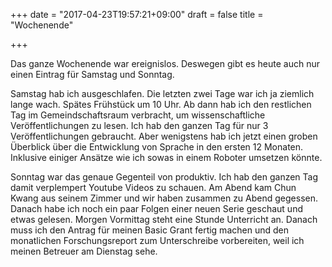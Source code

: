 +++
date = "2017-04-23T19:57:21+09:00"
draft = false
title = "Wochenende"

+++

Das ganze Wochenende war ereignislos. Deswegen gibt es heute auch nur einen
Eintrag für Samstag und Sonntag.

Samstag hab ich ausgeschlafen. Die letzten zwei Tage war ich ja ziemlich lange
wach. Spätes Frühstück um 10 Uhr. Ab dann hab ich den restlichen Tag im
Gemeindschaftsraum verbracht, um wissenschaftliche Veröffentlichungen zu lesen.
Ich hab den ganzen Tag für nur 3 Veröffentlichungen gebraucht. Aber wenigstens
hab ich jetzt einen groben Überblick über die Entwicklung von Sprache in den
ersten 12 Monaten. Inklusive einiger Ansätze wie ich sowas in einem Roboter
umsetzen könnte.

Sonntag war das genaue Gegenteil von produktiv. Ich hab den ganzen Tag damit
verplempert Youtube Videos zu schauen. Am Abend kam Chun Kwang aus seinem Zimmer
und wir haben zusammen zu Abend gegessen. Danach habe ich noch ein paar Folgen
einer neuen Serie geschaut und etwas gelesen.
Morgen Vormittag steht eine Stunde Unterricht an. Danach muss ich den Antrag für
meinen Basic Grant fertig machen und den monatlichen Forschungsreport zum
Unterschreibe vorbereiten, weil ich meinen Betreuer am Dienstag sehe.
